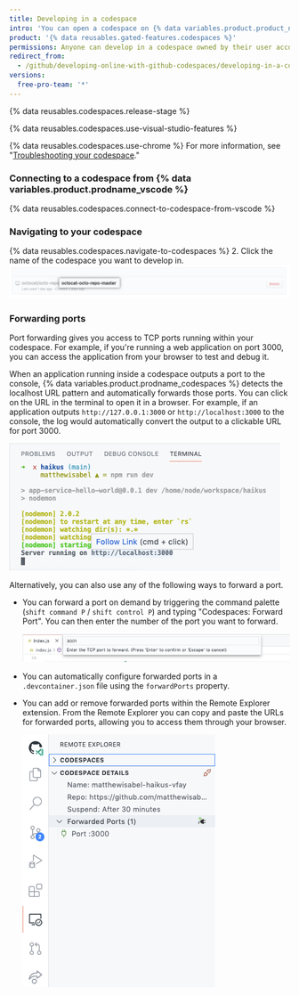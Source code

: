 ```yaml
---
title: Developing in a codespace
intro: 'You can open a codespace on {% data variables.product.product_name %}, then develop using {% data variables.product.prodname_vscode %}''s features.'
product: '{% data reusables.gated-features.codespaces %}'
permissions: Anyone can develop in a codespace owned by their user account.
redirect_from:
  - /github/developing-online-with-github-codespaces/developing-in-a-codespace
versions:
  free-pro-team: '*'
---
```


{% data reusables.codespaces.release-stage %}

{% data reusables.codespaces.use-visual-studio-features %}

{% data reusables.codespaces.use-chrome %} For more information, see "[Troubleshooting your codespace](/github/developing-online-with-codespaces/troubleshooting-your-codespace)."

### Connecting to a codespace from {% data variables.product.prodname_vscode %}
{% data reusables.codespaces.connect-to-codespace-from-vscode %}

### Navigating to your codespace
{% data reusables.codespaces.navigate-to-codespaces %}
2. Click the name of the codespace you want to develop in. ![Name of codespace](/assets/images/help/codespaces/click-name-codespace.png)

### Forwarding ports

Port forwarding gives you access to TCP ports running within your codespace. For example, if you're running a web application on port 3000, you can access the application from your browser to test and debug it.

When an application running inside a codespace outputs a port to the console, {% data variables.product.prodname_codespaces %} detects the localhost URL pattern and automatically forwards those ports. You can click on the URL in the terminal to open it in a browser. For example, if an application outputs `http://127.0.0.1:3000` or `http://localhost:3000` to the console, the log would automatically convert the output to a clickable URL for port 3000.

![Automatic Port Forwarding](/assets/images/help/codespaces/automatic-port-forwarding.png)

Alternatively, you can also use any of the following ways to forward a port.

* You can forward a port on demand by triggering the command palette (`shift command P` / `shift control P`) and typing "Codespaces: Forward Port". You can then enter the number of the port you want to forward.

    ![Command Palette Port Forwarding](/assets/images/help/codespaces/command-palette-port-forwarding.png)

* You can automatically configure forwarded ports in a `.devcontainer.json` file using the `forwardPorts` property.

* You can add or remove forwarded ports within the Remote Explorer extension. From the Remote Explorer you can copy and paste the URLs for forwarded ports, allowing you to access them through your browser.

    ![Remote Explorer Port Forwarding](/assets/images/help/codespaces/remote-explorer-port-forwarding.png)

